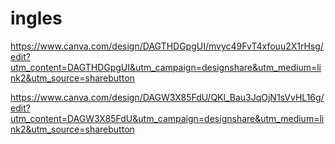 # ingles

https://www.canva.com/design/DAGTHDGpgUI/mvyc49FvT4xfouu2X1rHsg/edit?utm_content=DAGTHDGpgUI&utm_campaign=designshare&utm_medium=link2&utm_source=sharebutton

https://www.canva.com/design/DAGW3X85FdU/QKl_Bau3JqOjN1sVvHL16g/edit?utm_content=DAGW3X85FdU&utm_campaign=designshare&utm_medium=link2&utm_source=sharebutton
